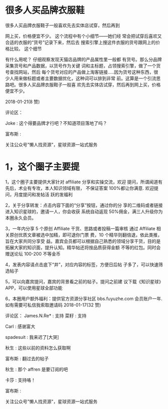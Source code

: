 # 很多人买品牌衣服鞋

很多人买品牌衣服鞋子一般喜欢先去实体店试穿，然后再到

网上买，价格便宜不少。 这个流程中有个小细节——她们经 常会把试穿后喜欢又合适的衣服的“货号”记录下来，然后去 搜索引擎上搜这件衣服的货号跟网上的价格比较。 这个细节

有什么用呢？ 仔细观察发现天猫店品牌的产品属性里一般都 有货号。那么分品牌采集货号和产品数据，以货号作为关键 词和主标题，占领搜索引擎，做了一个货号查找网站，然后 每个货号对应的产品做上淘客链接.....因为货号这种东西，很 少人用来做标题或者主要数据优化，这种词可以排到非常 前。这算是一个引流思路吧。很多人买品牌衣服鞋子一般喜 欢先去实体店试穿，然后再到网上买，价格便宜不少。

2018-01-21(8 赞)

评论区：

Joke : 这个得要品牌才行吧？不知道项目落地了吗？

富布斯 :

关注公众号"懒人找资源"，星球资源一站式服务

# 1，这个圈子主要提

1，这个圈子主要提供大家针对 affiliate 分享和实操交流，欢迎 提问，所谓闻道有先后，术业有专攻，本人知识领域有限， 不保证答案 100%都让你满意. 欢迎提问，月度提问和发帖活 跃的发福利

2，关于分享转发：点击内容下面的“分享”按钮，通过你的分 享的二维码或者链接进入知识星球的，邀请一人，你会收获 系统自动返现 50%佣金，满三人升级你为本圈永久会员。

3，一年内分享 5 个原创 Affiliate 干货、思路或者投稿一篇审核 通过 Affiliate 相关原创优质文章被选中加精，即可退你门票 费，10 个精华则翻倍退，依此类推，旨在大家共同分享受 益。嘉宾会员都可以根据自己熟悉的领域分享干货，目的是 拓展大家的知识面，提升认知。精华帖还将按品质获得金额 不等的红包。同时会赠送论坛 100-200 不等金币

4，发表内容请点击底下“井”，对应内容的标签，方便日后帖 子多了，可以快速筛选帖子

5，可以向嘉宾提问，嘉宾的背景看之前的帖子。提问之前建 议下载《知识星球》APP，可以使用星球全部功能

6，本圈用户额外福利：提供官方资源分享社区 bbs.fuyuzhe.com 会员账户一年.如有需要可私信我索取邀请码 2018-01-17(32 赞)

评论区： James.N.Re* : 支持 菜籽 : 支持

Carl : 感谢富大

spadesuit : 我来迟了[大哭]

秋生 : 这些以前的资料怎么获取啊

富布斯 : 翻过去的帖子

秋生 : 那个 affren 是要订阅的吧

卡莎 : 支持咯！

富布斯 :

关注公众号"懒人找资源"，星球资源一站式服务